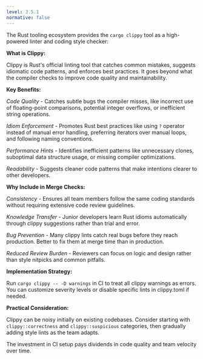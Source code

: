 ```yaml
---
level: 3.5.1
normative: false
---
```


The Rust tooling ecosystem provides the `cargo clippy` tool as a high-powered linter and coding style checker:

**What is Clippy:**

Clippy is Rust's official linting tool that catches common mistakes, suggests idiomatic code patterns, and enforces best practices. It goes beyond what the compiler checks to improve code quality and maintainability.

**Key Benefits:**

*Code Quality* - Catches subtle bugs the compiler misses, like incorrect use of floating-point comparisons, potential integer overflows, or inefficient string operations.

*Idiom Enforcement* - Promotes Rust best practices like using `?` operator instead of manual error handling, preferring iterators over manual loops, and following naming conventions.

*Performance Hints* - Identifies inefficient patterns like unnecessary clones, suboptimal data structure usage, or missing compiler optimizations.

*Readability* - Suggests cleaner code patterns that make intentions clearer to other developers.

**Why Include in Merge Checks:**

*Consistency* - Ensures all team members follow the same coding standards without requiring extensive code review guidelines.

*Knowledge Transfer* - Junior developers learn Rust idioms automatically through clippy suggestions rather than trial and error.

*Bug Prevention* - Many clippy lints catch real bugs before they reach production. Better to fix them at merge time than in production.

*Reduced Review Burden* - Reviewers can focus on logic and design rather than style nitpicks and common pitfalls.

**Implementation Strategy:**

Run `cargo clippy -- -D warnings` in CI to treat all clippy warnings as errors. You can customize severity levels or disable specific lints in clippy.toml if needed.

**Practical Consideration:**

Clippy can be noisy initially on existing codebases. Consider starting with `clippy::correctness` and `clippy::suspicious` categories, then gradually adding style lints as the team adapts.

The investment in CI setup pays dividends in code quality and team velocity over time.
